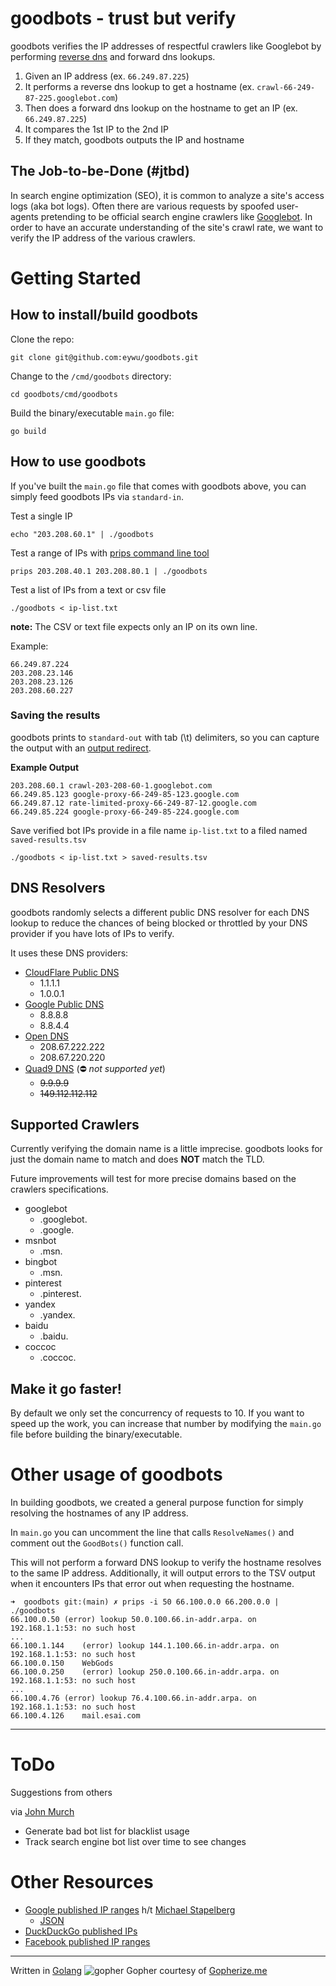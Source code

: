# goodbots - trust but verify
goodbots verifies the IP addresses of respectful crawlers like Googlebot by performing [reverse dns](https://searchsignals.com/how-to-do-a-reverse-dns-lookup) and forward dns 
lookups.

1. Given an IP address (ex. `66.249.87.225`)
2. It performs a reverse dns lookup to get a hostname (ex. `crawl-66-249-87-225.googlebot.com`) 
3. Then does a forward dns lookup on the hostname to get an IP (ex. `66.249.87.225`) 
4. It compares the 1st IP to the 2nd IP
5. If they match, goodbots outputs the IP and hostname

## The Job-to-be-Done (#jtbd)
In search engine optimization (SEO), it is common to analyze a site's access logs (aka bot logs). Often there are 
various requests by spoofed user-agents pretending to be official search engine crawlers like [Googlebot](https://developers.google.com/search/docs/advanced/crawling/googlebot). In order to have an accurate understanding of the site's crawl rate, we want to verify the IP address of the various crawlers.

# Getting Started
##  How to install/build goodbots
Clone the repo:

```
git clone git@github.com:eywu/goodbots.git
```

Change to the `/cmd/goodbots` directory:

```
cd goodbots/cmd/goodbots
```

Build the binary/executable `main.go` file:

```
go build
```

## How to use goodbots
If you've built the `main.go` file that comes with goodbots above, you can simply feed goodbots IPs via `standard-in`. 

Test a single IP

```
echo "203.208.60.1" | ./goodbots
```

Test a range of IPs with [prips command line tool](http://manpages.ubuntu.com/manpages/bionic/man1/prips.1.html)

```
prips 203.208.40.1 203.208.80.1 | ./goodbots
```

Test a list of IPs from a text or csv file

```
./goodbots < ip-list.txt
```

__note:__ The CSV or text file expects only an IP on its own line.

Example:
```
66.249.87.224
203.208.23.146
203.208.23.126
203.208.60.227
```

### Saving the results 

goodbots prints to `standard-out` with tab (\t) delimiters, so you can capture the output with an [output redirect](https://www.codecademy.com/learn/learn-the-command-line/modules/learn-the-command-line-redirection/cheatsheet). 

**Example Output**
```
203.208.60.1 crawl-203-208-60-1.googlebot.com
66.249.85.123 google-proxy-66-249-85-123.google.com
66.249.87.12 rate-limited-proxy-66-249-87-12.google.com
66.249.85.224 google-proxy-66-249-85-224.google.com
```

Save verified bot IPs provide in a file name `ip-list.txt` to a filed named `saved-results.tsv`

```
./goodbots < ip-list.txt > saved-results.tsv
```

## DNS Resolvers
goodbots randomly selects a different public DNS resolver for each DNS lookup to reduce the chances of being blocked or 
throttled by your DNS provider if you have lots of IPs to verify. 

It uses these DNS providers:
* [CloudFlare Public DNS](https://www.cloudflare.com/learning/dns/what-is-1.1.1.1/) 
  * 1.1.1.1
  * 1.0.0.1
* [Google Public DNS](https://developers.google.com/speed/public-dns)
  * 8.8.8.8
  * 8.8.4.4
* [Open DNS](https://www.opendns.com/setupguide/)
  * 208.67.222.222
  * 208.67.220.220
* [Quad9 DNS](https://www.quad9.net/) (⛔ _not supported yet_)
  * ~~9.9.9.9~~
  * ~~149.112.112.112~~

## Supported Crawlers
Currently verifying the domain name is a little imprecise. goodbots looks for just the domain name to match and does 
__NOT__ match the TLD.

Future improvements will test for more precise domains based on the crawlers specifications.

* googlebot
  * .googlebot.
  * .google.
* msnbot
  * .msn.
* bingbot
  * .msn.
* pinterest
  * .pinterest.
* yandex
  * .yandex.
* baidu
  * .baidu.
* coccoc
  * .coccoc.
  
## Make it go faster!
By default we only set the concurrency of requests to 10. If you want to speed up the work, you can increase that 
number by modifying the `main.go` file before building the binary/executable.

# Other usage of goodbots
In building goodbots, we created a general purpose function for simply resolving the hostnames of any IP address. 

In `main.go` you can uncomment the line that calls `ResolveNames()` and comment out the `GoodBots()` function call.

This will not perform a forward DNS lookup to verify the hostname resolves to the same IP address. Additionally, it 
will output errors to the TSV output when it encounters IPs that error out when requesting the hostname.
```
➜  goodbots git:(main) ✗ prips -i 50 66.100.0.0 66.200.0.0 | ./goodbots
66.100.0.50	(error)	lookup 50.0.100.66.in-addr.arpa. on 192.168.1.1:53: no such host
...
66.100.1.144	(error)	lookup 144.1.100.66.in-addr.arpa. on 192.168.1.1:53: no such host
66.100.0.150	WebGods
66.100.0.250	(error)	lookup 250.0.100.66.in-addr.arpa. on 192.168.1.1:53: no such host
...
66.100.4.76	(error)	lookup 76.4.100.66.in-addr.arpa. on 192.168.1.1:53: no such host
66.100.4.126	mail.esai.com
```
***
# ToDo
Suggestions from others

via [John Murch](https://github.com/johnmurch)
* Generate bad bot list for blacklist usage
* Track search engine bot list over time to see changes

# Other Resources
* [Google published IP ranges](https://support.google.com/a/answer/10026322?hl=en) h/t [Michael Stapelberg](https://github.com/stapelberg)
  * [JSON](https://www.gstatic.com/ipranges/goog.json)
* [DuckDuckGo published IPs](https://help.duckduckgo.com/duckduckgo-help-pages/results/duckduckbot/)
* [Facebook published IP ranges](https://developers.facebook.com/docs/sharing/webmasters/crawler/)

***
Written in [Golang](https://golang.org/)
![gopher](https://user-images.githubusercontent.com/185250/118390633-f73be280-b5e4-11eb-8f60-bba0abb2f119.png)
Gopher courtesy of [Gopherize.me](https://gopherize.me/)
